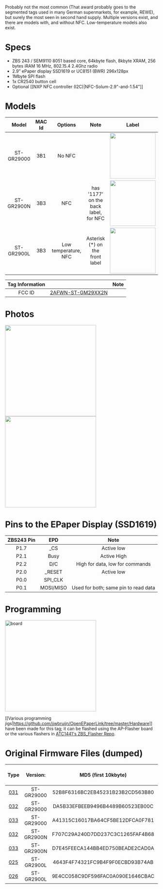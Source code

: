Probably not the most common (That award probably goes to the segmented tags used in many German supermarkets, for example, REWE), but surely the most seen in second hand supply. Multiple versions exist, and there are models with, and without NFC. Low-temperature models also exist.


# Specs #
* ZBS 243 / SEM9110 8051 based core, 64kbyte flash, 8kbyte XRAM, 256 bytes iRAM 16 MHz, 802.15.4 2.4Ghz radio
* 2.9” ePaper display SSD1619 or UC8151 (BWR) 296x128px
* 1Mbyte SPI flash
* 1x CR2540 button cell
* Optional [[NXP NFC controller (I2C)|NFC-Solum-2.9"-and-1.54"]]

# Models # 
Model | MAC Id | Options | Note | Label
:-------------------------:|:------:|:-----------------------:|:-------------------------:|:---------------------:
ST-GR29000 | 3B1 | No NFC | | <img width="150" src="https://github.com/jjwbruijn/OpenEPaperLink/assets/2544995/4fd3d743-3a65-4ce6-92e1-f3be9b232a22">
ST-GR2900N | 3B3 | NFC | has '1177' on the back label, for NFC | <img width="150" src="https://github.com/jjwbruijn/OpenEPaperLink/assets/2544995/5acb7814-600d-4d60-aacd-49945e8c6048">
ST-GR2900L | 3B3 |Low temperature, NFC | Asterisk (*) on the front label | <img width="150" src="https://github.com/jjwbruijn/OpenEPaperLink/assets/2544995/8c67db41-9ede-4074-b1c7-a2895a803e53">

 Tag Information                     |       | Note
:-------------------------:|:-------------------------:|:-------------------------:
FCC ID | [2AFWN-ST-GM29XX2N](https://fccid.io/2AFWN-ST-GM29XX2N)

# Photos #
<img width="300" src="https://github.com/jjwbruijn/OpenEPaperLink/assets/2544995/723c43f0-b714-40e1-9143-1fb3646527d9">
<img width="300" src="https://github.com/jjwbruijn/OpenEPaperLink/assets/2544995/5f298b5d-9459-4e98-9778-2f8ecbd5c31b"><br/>


# Pins to the EPaper Display (SSD1619) #
ZBS243 Pin                       |EPD       | Note             
:-------------------------:|:-------------------------:|:-------------------------:
P1.7 | _CS | Active low
P2.1 | Busy | Active High
P2.2 | D/C | High for data, low for commands
P2.0 | _RESET | Active low
P0.0 | SPI_CLK
P0.1 | MOSI/MISO | Used for both; same pin to read data

# Programming #
[<img width="300" alt="board" src="https://user-images.githubusercontent.com/2544995/227795403-c36d61d7-41db-4799-b647-cb9081543b61.png">](https://user-images.githubusercontent.com/2544995/227795403-c36d61d7-41db-4799-b647-cb9081543b61.png)

[[Various programming jigs|https://github.com/jjwbruijn/OpenEPaperLink/tree/master/Hardware]] have been made for this tag; it can be flashed using the AP-Flasher board or the various flashers in [ATC1441's ZBS_Flasher Repo](https://github.com/atc1441/ZBS_Flasher).

# Original Firmware Files (dumped) #
Type | Version:     | MD5 (first 10kbyte) | Original Tag Mac (as written on case)| Note
:------------------:|:----------:|:-------------:|:--------------:|:---------------:
[031](https://github.com/jjwbruijn/OpenEPaperLink/blob/master/fw_dumps/031-02393A793B16-ST-GR29000.bin) | ST-GR29000 | 52B8F6316BC2EB45231B23B2CD563B80 | 02393A793B16
[032](https://github.com/jjwbruijn/OpenEPaperLink/blob/master/fw_dumps/032-026DCB0A3B1D-ST-GR29000.bin) | ST-GR29000 | DA5B33EFBEEB9496B4489B60523EB00C | 026DCB0A3B1D 
[033](https://github.com/jjwbruijn/OpenEPaperLink/blob/master/fw_dumps/033-02BCD3583B1F-ST-GR29000.bin) | ST-GR29000 | A41315C16017BA64CF5BE12DFCA0F781 | 02BCD3583B1F
[032](https://github.com/jjwbruijn/OpenEPaperLink/blob/master/fw_dumps/032-018150243B30-ST-GR2900N.bin) | ST-GR2900N | F707C29A240D7DD237C3C1265FAF4B68 | 018150243B30
[033](https://github.com/jjwbruijn/OpenEPaperLink/blob/master/fw_dumps/033-01810D8E3B38-ST-GR2900N.bin) | ST-GR2900N | D7E45FEECA144BB4ED750BEADE2CAD0A | 01810D8E3B38
[025](https://github.com/jjwbruijn/OpenEPaperLink/blob/master/fw_dumps/025-01981A0D3B3D-ST-GR2900L.bin) | ST-GR2900L | 4643F4F74321FC9B4F9F0ECBD93B74AB | 01981A0D3B3D | Uses UC8151
[026](https://github.com/jjwbruijn/OpenEPaperLink/blob/master/fw_dumps/026-01A6CC673B37-ST-GR2900L.bin) | ST-GR2900L | 9E4CC058C9DF596FAC0A090E1646CBAC | 01A6CC673B37 | Uses UC8151
